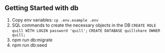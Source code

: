 ## Getting Started with db

1. Copy env variables: `cp .env.example .env`
2. SQL commands to create the necessary objects in the DB
  `CREATE ROLE quill WITH LOGIN password 'quill';`
  `CREATE DATABASE quillshare OWNER quill;`
3. npm run db:migrate
4. npm run db:seed